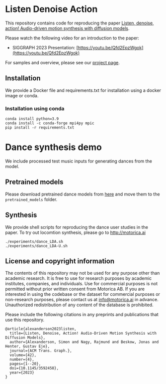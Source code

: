 # Listen Denoise Action
This repository contains code for reproducing the paper [Listen, denoise, action! Audio-driven motion synthesis with diffusion models](https://arxiv.org/abs/2211.09707).

Please watch the following video for an introduction to the paper:
* SIGGRAPH 2023 Presentation: [https://youtu.be/Qfd2EpzWgok](https://youtu.be/Qfd2EpzWgok)

For samples and overview, please see our [project page](https://www.speech.kth.se/research/listen-denoise-action/).

## Installation
We provide a Docker file and requirements.txt for installation using a docker image or conda.

### Installation using conda
```
conda install python=3.9
conda install -c conda-forge mpi4py mpic
pip install -r requirements.txt
```

# Dance synthesis demo
We include processed test music inputs for generating dances from the model.

## Pretrained models
Please download pretrained dance models from [here](https://zenodo.org/record/8156769) and move them to the `pretrained_models` folder.

## Synthesis
We provide shell scripts for reproducing the dance user studies in the paper. To try out locomtion synthesis, please go to http://motorica.ai
```
./experiments/dance_LDA.sh
./experiments/dance_LDA-U.sh
```

## License and copyright information
The contents of this repository may not be used for any purpose other than academic research. It is free to use for research purposes by academic institutes, companies, and individuals. Use for commercial purposes is not permitted without prior written consent from Motorica AB. If you are interested in using the codebase or the dataset for commercial purposes or non-research purposes, please contact us at info@motorica.ai in advance. Unauthorized redistribution of any content of the database is prohibited.

Please include the following citations in any preprints and publications that use this repository.
```
@article{alexanderson2023listen,
  title={Listen, Denoise, Action! Audio-Driven Motion Synthesis with Diffusion Models},
  author={Alexanderson, Simon and Nagy, Rajmund and Beskow, Jonas and Henter, Gustav Eje},
  journal={ACM Trans. Graph.},
  volume={42},
  number={4},
  pages={1--20},
  doi={10.1145/3592458},
  year={2023}
}
```
